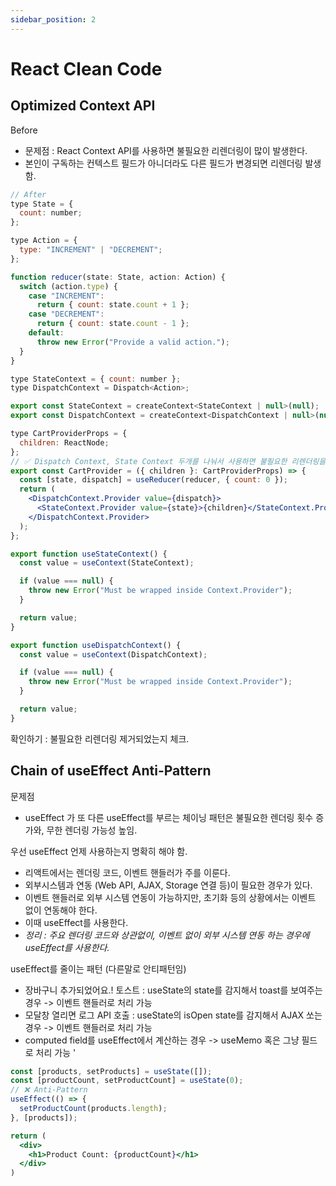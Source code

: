 ```yaml
---
sidebar_position: 2
---
```


# React Clean Code  


## Optimized Context API

Before
- 문제점 : React Context API를 사용하면 불필요한 리렌더링이 많이 발생한다.  
- 본인이 구독하는 컨텍스트 필드가 아니더라도 다른 필드가 변경되면 리렌더링 발생함.  

```jsx
// After
type State = {
  count: number;
};

type Action = {
  type: "INCREMENT" | "DECREMENT";
};

function reducer(state: State, action: Action) {
  switch (action.type) {
    case "INCREMENT":
      return { count: state.count + 1 };
    case "DECREMENT":
      return { count: state.count - 1 };
    default:
      throw new Error("Provide a valid action.");
  }
}

type StateContext = { count: number };
type DispatchContext = Dispatch<Action>;

export const StateContext = createContext<StateContext | null>(null);
export const DispatchContext = createContext<DispatchContext | null>(null);

type CartProviderProps = {
  children: ReactNode;
};
// ✅ Dispatch Context, State Context 두개를 나눠서 사용하면 불필요한 리렌더링을 방지
export const CartProvider = ({ children }: CartProviderProps) => {
  const [state, dispatch] = useReducer(reducer, { count: 0 });
  return (
    <DispatchContext.Provider value={dispatch}>
      <StateContext.Provider value={state}>{children}</StateContext.Provider>
    </DispatchContext.Provider>
  );
};

export function useStateContext() {
  const value = useContext(StateContext);

  if (value === null) {
    throw new Error("Must be wrapped inside Context.Provider");
  }

  return value;
}

export function useDispatchContext() {
  const value = useContext(DispatchContext);

  if (value === null) {
    throw new Error("Must be wrapped inside Context.Provider");
  }

  return value;
}

```

확인하기 : 불필요한 리렌더링 제거되었는지 체크.  


## Chain of useEffect Anti-Pattern   

문제점 
- useEffect 가 또 다른 useEffect를 부르는 체이닝 패턴은 불필요한 렌더링 횟수 증가와, 무한 렌더링 가능성 높임.   

우선 useEffect 언제 사용하는지 명확히 해야 함.  
- 리액트에서는 렌더링 코드, 이벤트 핸들러가 주를 이룬다.  
- 외부시스템과 연동 (Web API, AJAX, Storage 연결 등)이 필요한 경우가 있다.  
- 이벤트 핸들러로 외부 시스템 연동이 가능하지만, 초기화 등의 상황에서는 이벤트 없이 연동해야 한다.  
- 이때 useEffect를 사용한다.
- *정리 : 주요 렌더링 코드와 상관없이, 이벤트 없이 외부 시스템 연동 하는 경우에 useEffect를 사용한다.*      


useEffect를 줄이는 패턴 (다른말로 안티패턴임)  
- 장바구니 추가되었어요.! 토스트 : useState의 state를 감지해서 toast를 보여주는 경우 -> 이벤트 핸들러로 처리 가능    
- 모달창 열리면 로그 API 호출 : useState의 isOpen state를 감지해서 AJAX 쏘는 경우 -> 이벤트 핸들러로 처리 가능   
- computed field를 useEffect에서 계산하는 경우 -> useMemo 혹은 그냥 필드로 처리 가능     '

```jsx
const [products, setProducts] = useState([]);
const [productCount, setProductCount] = useState(0);
// ❌ Anti-Pattern
useEffect(() => {
  setProductCount(products.length);
}, [products]);

return (
  <div>
    <h1>Product Count: {productCount}</h1>
  </div>
)
```

